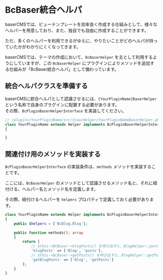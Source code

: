 # BcBaser統合ヘルパ

baserCMSでは、ビューテンプレートを効率良く作成する仕組みとして、様々なヘルパーを用意しており、また、独自でも自由に作成することができます。

ただ、多くのヘルパーを利用できるがゆえに、やりたいことがどのヘルパが持っていたかがわかりにくくなってきます。

baserCMSでは、テーマの作成において、`BcBaserHelper` を主として利用するようにしていますが、この `BcBaserHelper` にプラグインによりメソッドを追加する仕組みが「BcBaser統合ヘルパ」として備わっています。

## 統合ヘルパクラスを準備する
baserCMSに統合ヘルパとして認識させるには、`{YourPluginName}BaserHelper` という名称で自身のプラグインに配置する必要があります。  
その際、`BcPluginBaserHelperInterface` を実装してください。

```php
// /plugins/YourPluginName/src/View/Helper/YourPluginNameBaserHelper.php
class YourPluginName extends Helper implements BcPluginBaserHelperInterface
{

}
```

## 関連付け用のメソッドを実装する
`BcPluginBaserHelperInterface` の実装条件は、`methods` メソッドを実装することです。

ここには、`BcBaserHelper` のメソッドとして認識させるメソッド名と、それに紐付ける、ヘルパー名とメソッド名を定義します。

その際、紐付けるヘルパーを `helpers` プロパティで定義しておく必要があります。

```php
class YourPluginName extends Helper implements BcPluginBaserHelperInterface
{
    public $helpers = ['BcBlog.Blog'];
    
    public function methods(): array
    {
        return [
            // $this->BcBaser->blogPosts() を呼び出すと、BlogHelper::posts() を呼び出します
            'blogPosts' => ['Blog', 'posts'],
            // $this->BcBaser->getPosts() を呼び出すと、BlogHelper::getPosts() を呼び出します
            'getBlogPosts' => ['Blog', 'getPosts']
        ];
    }        
}
```
